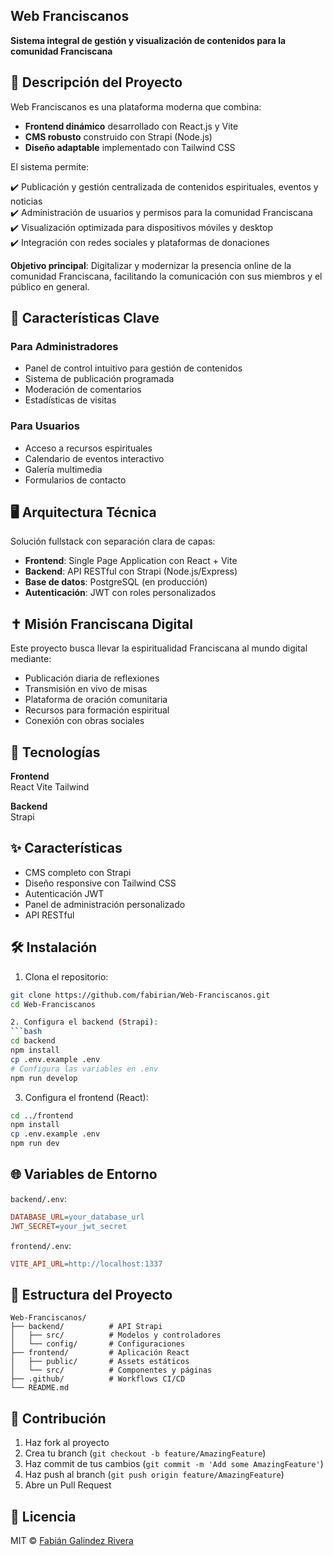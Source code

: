 ## Web Franciscanos

**Sistema integral de gestión y visualización de contenidos para la comunidad Franciscana**

## 📌 Descripción del Proyecto

Web Franciscanos es una plataforma moderna que combina:

- **Frontend dinámico** desarrollado con React.js y Vite
- **CMS robusto** construido con Strapi (Node.js)
- **Diseño adaptable** implementado con Tailwind CSS

El sistema permite:

✔️ Publicación y gestión centralizada de contenidos espirituales, eventos y noticias  
✔️ Administración de usuarios y permisos para la comunidad Franciscana  
✔️ Visualización optimizada para dispositivos móviles y desktop  
✔️ Integración con redes sociales y plataformas de donaciones  

**Objetivo principal**: Digitalizar y modernizar la presencia online de la comunidad Franciscana, facilitando la comunicación con sus miembros y el público en general.

## 🎯 Características Clave

### Para Administradores
- Panel de control intuitivo para gestión de contenidos
- Sistema de publicación programada
- Moderación de comentarios
- Estadísticas de visitas

### Para Usuarios
- Acceso a recursos espirituales
- Calendario de eventos interactivo
- Galería multimedia
- Formularios de contacto

## 🖥️ Arquitectura Técnica

Solución fullstack con separación clara de capas:
- **Frontend**: Single Page Application con React + Vite
- **Backend**: API RESTful con Strapi (Node.js/Express)
- **Base de datos**: PostgreSQL (en producción)
- **Autenticación**: JWT con roles personalizados

## ✝️ Misión Franciscana Digital

Este proyecto busca llevar la espiritualidad Franciscana al mundo digital mediante:
- Publicación diaria de reflexiones
- Transmisión en vivo de misas
- Plataforma de oración comunitaria
- Recursos para formación espiritual
- Conexión con obras sociales

## 🚀 Tecnologías

**Frontend**  
React
Vite
Tailwind

**Backend**  
Strapi

## ✨ Características

- CMS completo con Strapi
- Diseño responsive con Tailwind CSS
- Autenticación JWT
- Panel de administración personalizado
- API RESTful

## 🛠️ Instalación

1. Clona el repositorio:
```bash
git clone https://github.com/fabirian/Web-Franciscanos.git
cd Web-Franciscanos

2. Configura el backend (Strapi):
```bash
cd backend
npm install
cp .env.example .env
# Configura las variables en .env
npm run develop
```

3. Configura el frontend (React):
```bash
cd ../frontend
npm install
cp .env.example .env
npm run dev
```

## 🌐 Variables de Entorno

`backend/.env`:
```ini
DATABASE_URL=your_database_url
JWT_SECRET=your_jwt_secret
```

`frontend/.env`:
```ini
VITE_API_URL=http://localhost:1337
```

## 📂 Estructura del Proyecto

```
Web-Franciscanos/
├── backend/          # API Strapi
│   ├── src/          # Modelos y controladores
│   └── config/       # Configuraciones
├── frontend/         # Aplicación React
│   ├── public/       # Assets estáticos
│   └── src/          # Componentes y páginas
├── .github/          # Workflows CI/CD
└── README.md
```

## 🤝 Contribución

1. Haz fork al proyecto
2. Crea tu branch (`git checkout -b feature/AmazingFeature`)
3. Haz commit de tus cambios (`git commit -m 'Add some AmazingFeature'`)
4. Haz push al branch (`git push origin feature/AmazingFeature`)
5. Abre un Pull Request

## 📄 Licencia

MIT © [Fabián Galindez Rivera](https://github.com/fabirian)
